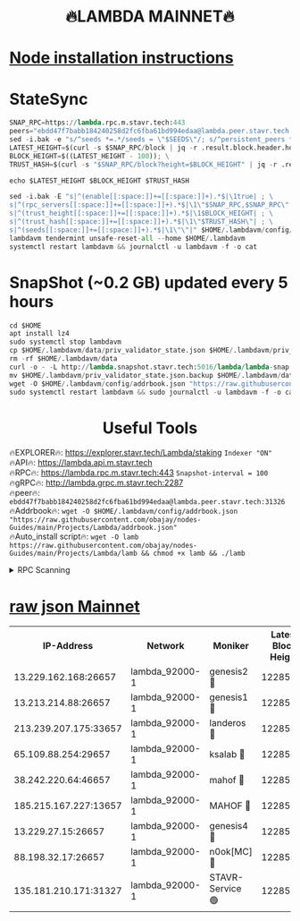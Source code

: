 <h1 align="center"> 🔥LAMBDA MAINNET🔥</h1>


[Node installation instructions](https://github.com/obajay/nodes-Guides/tree/main/Projects/Lambda)
=


# StateSync
```python
SNAP_RPC=https://lambda.rpc.m.stavr.tech:443
peers="ebdd47f7babb184240258d2fc6fba61bd994edaa@lambda.peer.stavr.tech:31326" 
sed -i.bak -e "s/^seeds *=.*/seeds = \"$SEEDS\"/; s/^persistent_peers *=.*/persistent_peers = \"$PEERS\"/" $HOME/.lambdavm/config/config.toml
LATEST_HEIGHT=$(curl -s $SNAP_RPC/block | jq -r .result.block.header.height); \
BLOCK_HEIGHT=$((LATEST_HEIGHT - 100)); \
TRUST_HASH=$(curl -s "$SNAP_RPC/block?height=$BLOCK_HEIGHT" | jq -r .result.block_id.hash)

echo $LATEST_HEIGHT $BLOCK_HEIGHT $TRUST_HASH

sed -i.bak -E "s|^(enable[[:space:]]+=[[:space:]]+).*$|\1true| ; \
s|^(rpc_servers[[:space:]]+=[[:space:]]+).*$|\1\"$SNAP_RPC,$SNAP_RPC\"| ; \
s|^(trust_height[[:space:]]+=[[:space:]]+).*$|\1$BLOCK_HEIGHT| ; \
s|^(trust_hash[[:space:]]+=[[:space:]]+).*$|\1\"$TRUST_HASH\"| ; \
s|^(seeds[[:space:]]+=[[:space:]]+).*$|\1\"\"|" $HOME/.lambdavm/config/config.toml
lambdavm tendermint unsafe-reset-all --home $HOME/.lambdavm
systemctl restart lambdavm && journalctl -u lambdavm -f -o cat

```
# SnapShot (~0.2 GB) updated every 5 hours
```python
cd $HOME
apt install lz4
sudo systemctl stop lambdavm
cp $HOME/.lambdavm/data/priv_validator_state.json $HOME/.lambdavm/priv_validator_state.json.backup
rm -rf $HOME/.lambdavm/data
curl -o - -L http://lambda.snapshot.stavr.tech:5016/lambda/lambda-snap.tar.lz4 | lz4 -c -d - | tar -x -C $HOME/.lambdavm --strip-components 2
mv $HOME/.lambdavm/priv_validator_state.json.backup $HOME/.lambdavm/data/priv_validator_state.json
wget -O $HOME/.lambdavm/config/addrbook.json "https://raw.githubusercontent.com/obajay/nodes-Guides/main/Projects/Lambda/addrbook.json"
sudo systemctl restart lambdavm && sudo journalctl -u lambdavm -f -o cat
```
 <h1 align="center"> Useful Tools</h1>

🔥EXPLORER🔥:      https://explorer.stavr.tech/Lambda/staking	        `Indexer "ON"` \
🔥API🔥: 			 		 https://lambda.api.m.stavr.tech \
🔥RPC🔥:           https://lambda.rpc.m.stavr.tech:443	              `Snapshot-interval = 100` \
🔥gRPC🔥:          http://lambda.grpc.m.stavr.tech:2287 \
🔥peer🔥:					 `ebdd47f7babb184240258d2fc6fba61bd994edaa@lambda.peer.stavr.tech:31326` \
🔥Addrbook🔥:    ```wget -O $HOME/.lambdavm/config/addrbook.json "https://raw.githubusercontent.com/obajay/nodes-Guides/main/Projects/Lambda/addrbook.json"``` \
🔥Auto_install script🔥: ```wget -O lamb https://raw.githubusercontent.com/obajay/nodes-Guides/main/Projects/Lambda/lamb && chmod +x lamb && ./lamb```


<details>
<summary>RPC Scanning</summary>

<h2 align="center"> We scan nodes in real time every 4 hours. And we provide the final result of RPC endpoints.
We cannot influence the operation of these nodes in any way. </h2>


```python
If Voting Power is higher than 0 --> then the Node is a validator of the network and may be subject to attack and be a potential threat to the chain.
```
```python
We marked such validators with a red symbol
```

</details>

[raw json Mainnet](https://rpc-check.lambm.stavr.tech/lambm/rpc-lambm-result.json)
=


<table><tr><th>IP-Address</th><th>Network</th><th>Moniker</th><th>Latest Block Height</th><th>Earliest Block Height</th><th>Catching Up</th><th>Tx Index</th><th>Voting Power</th><th>Scan Time</th></tr><tr><td>13.229.162.168:26657</td><td>lambda_92000-1</td><td>genesis2 🔴</td><td>12285659</td><td>1</td><td>False</td><td>on</td><td>15682433</td><td>2024-03-21T10:32:40.200090418UTC</td></tr><tr><td>13.213.214.88:26657</td><td>lambda_92000-1</td><td>genesis1 🔴</td><td>12285659</td><td>1</td><td>False</td><td>on</td><td>730456</td><td>2024-03-21T10:32:45.167846538UTC</td></tr><tr><td>213.239.207.175:33657</td><td>lambda_92000-1</td><td>landeros 🔴</td><td>12285658</td><td>8136001</td><td>False</td><td>off</td><td>1820601</td><td>2024-03-21T10:32:34.859785668UTC</td></tr><tr><td>65.109.88.254:29657</td><td>lambda_92000-1</td><td>ksalab 🔴</td><td>12285661</td><td>8715001</td><td>False</td><td>on</td><td>510465</td><td>2024-03-21T10:32:49.864083656UTC</td></tr><tr><td>38.242.220.64:46657</td><td>lambda_92000-1</td><td>mahof 🔴</td><td>12285661</td><td>10131001</td><td>False</td><td>off</td><td>770350</td><td>2024-03-21T10:32:50.197194302UTC</td></tr><tr><td>185.215.167.227:13657</td><td>lambda_92000-1</td><td>MAHOF 🔴</td><td>12285659</td><td>10134001</td><td>False</td><td>on</td><td>2051510</td><td>2024-03-21T10:32:43.932495809UTC</td></tr><tr><td>13.229.27.15:26657</td><td>lambda_92000-1</td><td>genesis4 🔴</td><td>12285659</td><td>11043001</td><td>False</td><td>on</td><td>9552156</td><td>2024-03-21T10:32:43.447059445UTC</td></tr><tr><td>88.198.32.17:26657</td><td>lambda_92000-1</td><td>n0ok[MC] 🔴</td><td>12285661</td><td>12185661</td><td>False</td><td>off</td><td>1578630</td><td>2024-03-21T10:32:52.447545167UTC</td></tr><tr><td>135.181.210.171:31327</td><td>lambda_92000-1</td><td>STAVR-Service 🟢</td><td>12285660</td><td>12283501</td><td>False</td><td>on</td><td>0</td><td>2024-03-21T10:32:49.546247043UTC</td></tr></table>
